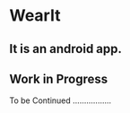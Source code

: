# WearIt
It is an android app.
------
Work in Progress 
--------------------
To be Continued .................
